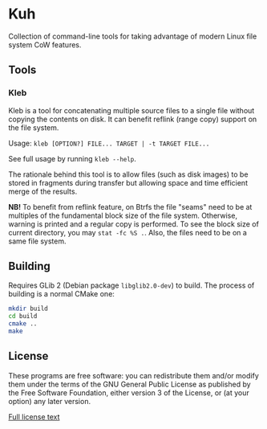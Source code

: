 # Kuh

Collection of command-line tools for taking advantage of modern Linux
file system CoW features.

## Tools

### Kleb

Kleb is a tool for concatenating multiple source files to a single
file without copying the contents on disk. It can benefit reflink
(range copy) support on the file system.

Usage: `kleb [OPTION?] FILE... TARGET | -t TARGET FILE...`

See full usage by running `kleb --help`.

The rationale behind this tool is to allow files (such as disk images)
to be stored in fragments during transfer but allowing space and time
efficient merge of the results.

**NB!** To benefit from reflink feature, on Btrfs the file "seams"
need to be at multiples of the fundamental block size of the
file system. Otherwise, warning is printed and a regular
copy is performed. To see the block size of current directory, you may
`stat -fc %S .`. Also, the files need to be on a same file system.

## Building

Requires GLib 2 (Debian package `libglib2.0-dev`) to build. The
process of building is a normal CMake one:

```sh
mkdir build
cd build
cmake ..
make
```

## License

These programs are free software: you can redistribute them and/or modify
them under the terms of the GNU General Public License as published by
the Free Software Foundation, either version 3 of the License, or
(at your option) any later version.

[Full license text](LICENSE)
